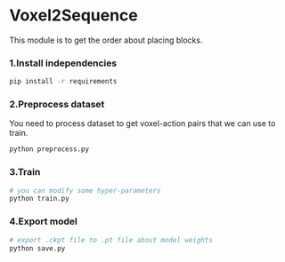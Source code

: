 # Voxel2Sequence

This module is to get the order about placing blocks.

### 1.Install independencies

```bash
pip install -r requirements
```

### 2.Preprocess dataset

You need to process dataset to get voxel-action pairs that we can use to train.

```bash
python preprocess.py
```


### 3.Train

```bash
# you can modify some hyper-parameters
python train.py
```

### 4.Export model

```bash
# export .ckpt file to .pt file about model weights
python save.py
```
